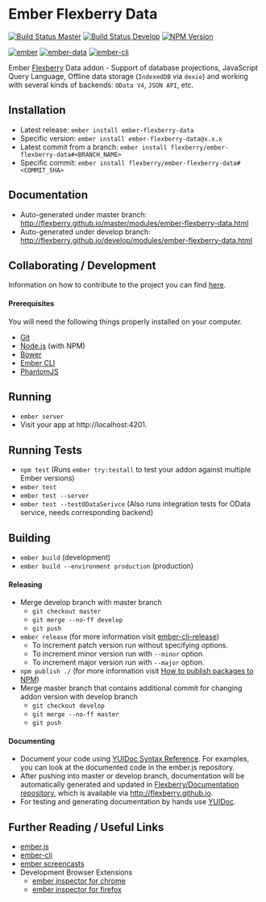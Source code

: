 # Ember Flexberry Data
[![Build Status Master](https://img.shields.io/travis/Flexberry/ember-flexberry-data/master.svg?label=master%20build%20)](https://travis-ci.org/Flexberry/ember-flexberry-data)
[![Build Status Develop](https://img.shields.io/travis/Flexberry/ember-flexberry-data/develop.svg?label=develop%20build)](https://travis-ci.org/Flexberry/ember-flexberry-data/branches)
[![NPM Version](https://badge.fury.io/js/ember-flexberry-data.svg)](https://badge.fury.io/js/ember-flexberry-data)

[![ember](https://embadge.io/v1/badge.svg?label=ember&range=~2.4.3)](https://github.com/emberjs/ember.js/releases)
[![ember-data](https://embadge.io/v1/badge.svg?label=ember-data&range=~2.4.2)](https://github.com/emberjs/data/releases)
[![ember-cli](https://embadge.io/v1/badge.svg?label=ember-cli&range=2.4.3)](https://github.com/ember-cli/ember-cli/releases)

Ember [Flexberry](http://flexberry.ru/) Data addon - Support of database projections, JavaScript Query Language, Offline data storage (`IndexedDB` via `dexie`) and working with several kinds of backends: `OData V4`, `JSON API`, etc.

## Installation

* Latest release: `ember install ember-flexberry-data`
* Specific version: `ember install ember-flexberry-data@x.x.x`
* Latest commit from a branch: `ember install flexberry/ember-flexberry-data#<BRANCH_NAME>`
* Specific commit: `ember install flexberry/ember-flexberry-data#<COMMIT_SHA>`

## Documentation

* Auto-generated under master branch: http://flexberry.github.io/master/modules/ember-flexberry-data.html
* Auto-generated under develop branch: http://flexberry.github.io/develop/modules/ember-flexberry-data.html

## Collaborating / Development

Information on how to contribute to the project you can find [here](https://github.com/Flexberry/Home/blob/master/CONTRIBUTING.md).

#### Prerequisites

You will need the following things properly installed on your computer.

* [Git](http://git-scm.com/)
* [Node.js](http://nodejs.org/) (with NPM)
* [Bower](http://bower.io/)
* [Ember CLI](http://www.ember-cli.com/)
* [PhantomJS](http://phantomjs.org/)

## Running

* `ember server`
* Visit your app at http://localhost:4201.

## Running Tests

* `npm test` (Runs `ember try:testall` to test your addon against multiple Ember versions)
* `ember test`
* `ember test --server`
* `ember test --testODataSerivce` (Also runs integration tests for OData service, needs corresponding backend)

## Building

* `ember build` (development)
* `ember build --environment production` (production)

#### Releasing

* Merge develop branch with master branch
  * `git checkout master`
  * `git merge --no-ff develop`
  * `git push`
* `ember release` (for more information visit [ember-cli-release](https://github.com/lytics/ember-cli-release))
  * To increment patch version run without specifying options.
  * To increment minor version run with `--minor` option.
  * To increment major version run with `--major` option.
* `npm publish ./` (for more information visit [How to publish packages to NPM](https://gist.github.com/coolaj86/1318304))
* Merge master branch that contains additional commit for changing addon version with develop branch
  * `git checkout develop`
  * `git merge --no-ff master`
  * `git push`

#### Documenting

* Document your code using [YUIDoc Syntax Reference](http://yui.github.io/yuidoc/syntax/index.html). For examples, you can look at the documented code in the ember.js repository.
* After pushing into master or develop branch, documentation will be automatically generated and updated in [Flexberry/Documentation repository](https://github.com/Flexberry/flexberry.github.io), which is available via http://flexberry.github.io.
* For testing and generating documentation by hands use [YUIDoc](http://yui.github.io/yuidoc/).

## Further Reading / Useful Links

* [ember.js](http://emberjs.com/)
* [ember-cli](http://www.ember-cli.com/)
* [ember screencasts](https://www.emberscreencasts.com/)
* Development Browser Extensions
  * [ember inspector for chrome](https://chrome.google.com/webstore/detail/ember-inspector/bmdblncegkenkacieihfhpjfppoconhi)
  * [ember inspector for firefox](https://addons.mozilla.org/en-US/firefox/addon/ember-inspector/)

